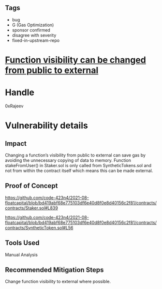 ## Tags

- bug
- G (Gas Optimization)
- sponsor confirmed
- disagree with severity
- fixed-in-upstream-repo

# [Function visibility can be changed from public to external](https://github.com/code-423n4/2021-08-floatcapital-findings/issues/87) 

# Handle

0xRajeev


# Vulnerability details

## Impact

Changing a function’s visibility from public to external can save gas by avoiding the unnecessary copying of data to memory. Function stakeFromUser() in Staker.sol is only called from SyntheticTokens.sol and not from within the contract itself which means this can be made external.


## Proof of Concept

https://github.com/code-423n4/2021-08-floatcapital/blob/bd419abf68e775103df6e40d8f0e8d40156c2f81/contracts/contracts/Staker.sol#L839

https://github.com/code-423n4/2021-08-floatcapital/blob/bd419abf68e775103df6e40d8f0e8d40156c2f81/contracts/contracts/SyntheticToken.sol#L56


## Tools Used

Manual Analysis

## Recommended Mitigation Steps

Change function visibility to external where possible.

